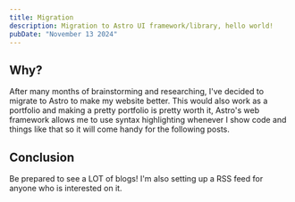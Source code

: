 ```yaml
---
title: Migration
description: Migration to Astro UI framework/library, hello world!
pubDate: "November 13 2024"
---
```


## Why?

After many months of brainstorming and researching, I've decided to migrate to Astro to make my website better. This would also work as a portfolio and making a pretty portfolio is pretty worth it, Astro's web framework allows me to use syntax highlighting whenever I show code and things like that so it will come handy for the following posts.

## Conclusion

Be prepared to see a LOT of blogs! I'm also setting up a RSS feed for anyone who is interested on it.
